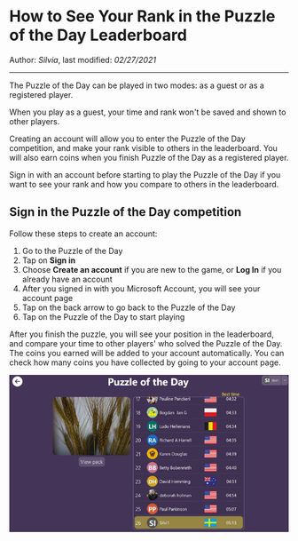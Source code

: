 # How to See Your Rank in the Puzzle of the Day Leaderboard

Author: *Silvia*, last modified: _02/27/2021_

---

The Puzzle of the Day can be played in two modes: as a guest or as a registered player.

When you play as a guest, your time and rank won't be saved and shown to other players.

Creating an account will allow you to enter the Puzzle of the Day competition, and make your rank visible to others in the leaderboard. You will also earn coins when you finish Puzzle of the Day as a registered player.

Sign in with an account before starting to play the Puzzle of the Day if you want to see your rank and how you compare to others in the leaderboard.

## Sign in the Puzzle of the Day competition

Follow these steps to create an account:

1. Go to the Puzzle of the Day
1. Tap on **Sign in**
1. Choose **Create an account** if you are new to the game, or __Log In__ if you already have an account
1. After you signed in with you Microsoft Account, you will see your account page
1. Tap on the back arrow to go back to the Puzzle of the Day
1. Tap on the Puzzle of the Day to start playing

After you finish the puzzle, you will see your position in the leaderboard, and compare your time to other players' who solved the Puzzle of the Day.
The coins you earned will be added to your account automatically. You can check how many coins you have collected by going to your account page.

![POD Rank](images/pod-rank.png)
